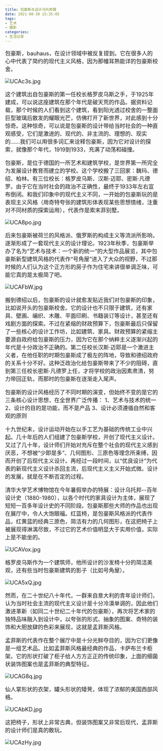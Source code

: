 ```yaml
---
title: 包豪斯与设计乌托邦展
date: 2021-08-30 15:35:05
tags:
- 艺术
- 摄影
categories:
- 生活记录
---
```


<font size=4>

包豪斯，bauhaus，在设计领域中被反复提到。它在很多人的心中代表了简约的现代主义风格，因为那幢耳熟能详的包豪斯校舍。
<!-- {% asset_img pic1.jfif %} -->
![UCAc3s.jpg](https://m1.im5i.com/2022/07/30/UCAc3s.jpg)

这个建筑出自包豪斯的第一任校长格罗皮乌斯之手，于1925年建成，可以说这座建筑在那个年代是破天荒的作品。据资料记载，那个时候的人们看到这个建筑，看到阳光透过校舍的一整面巨型玻璃后散发的耀眼光芒，仿佛打开了新世界，对此感到十分惊奇。这种惊奇，可以说是包豪斯的设计带给当时社会的一种直观感受，它们是激进的、现代的、非主流的、理想的、现实的......我们可以用很多词汇来诠释包豪斯，因为它对设计的探索，就像那个年代，1919到1933，充满了动荡和碰撞。

包豪斯，是位于德国的一所艺术和建筑学校，是世界第一所完全为发展设计教育而建立的学校。这个学校搬了三回家：魏玛、德绍、柏林。有三位校长：格罗皮乌斯、汉斯·迈耶、密斯·凡德罗。由于它在当时社会的政治不正确性，最终于1933年左右宣布倒闭。和我们印象中的现代主义不同，一开始的包豪斯玩的是表现主义风格（用奇特夸张的建筑形体表现某些思想情绪，注重对不同材质的探索运用），代表作是索末菲别墅。
<!-- {% asset_img pic2.jfif %} -->
![UCA8po.jpg](https://m1.im5i.com/2022/07/30/UCA8po.jpg)

后来包豪斯被荷兰的风格派、俄罗斯的构成主义等流派所影响，逐渐形成了一套现代主义的设计理论。1923年秋季，包豪斯举办了名为“艺术与技术：一个新的统一”的大型作品展览，其中包豪斯新型建筑风格的代表作“号角屋”进入了大众的视野，不过那时候的人们认为这个正方形的房子作为住宅来讲很单调乏味，可能它真的是太极简了吧。
<!-- {% asset_img pic3.jpeg %} -->
![UCAFbW.jpg](https://m1.im5i.com/2022/07/30/UCAFbW.jpg)

搬到德绍以后，包豪斯的设计就愈发贴近我们对包豪斯的印象，比如说开头的包豪斯校舍。它的设计也不只限于建筑，还有家具、壁画、编织、木雕、平面印刷、书籍装订等设计，甚至还有戏剧方面的探索。不过在紧缩的财政预算下，包豪斯最后只保留了一些核心的设计工作坊，比如建筑、家具。财政预算的紧缩主要源自政府给包豪斯的压力，因为它在那个纳粹主义逐渐兴起的年代是十分政治不正确的。第二任校长汉斯·迈耶是一个激进主义者，在他任职的时期包豪斯成了极左的阵地，导致和德绍政府的关系十分不好。这种泛政治化给包豪斯带来了不少的阻碍，直到第三任校长密斯·凡德罗上任，才将学校的政治因素肃清，努力带回正轨，而那时的包豪斯在逐渐走入尾声。

包豪斯的设计风格经历了不同时期的演变，但始终不变的是它的三条核心设计思想，在全世界广泛传播：
1、艺术与技术的统一
2、设计的目的是功能，而不是产品
3、设计必须遵循自然和客观的原则

十九世纪末，设计运动开始在以手工艺为基础的传统工业中兴起。几十年后的人们组建了包豪斯学校，开创了现代主义设计。又过了几十年，设计师们开始对充斥在整个社会的现代主义感到厌恶，不想被“少即是多”、几何图形、三原色等理念所束缚，因而开创了后现代主义设计。再经过一段时间，以“优良设计”为代表的新现代主义设计杀回主流，后现代主义主义开始式微。设计的发展，就是在不断否定的过程。

清华大学艺术博物馆在今年暑假举办的特展：设计乌托邦--百年设计史（1880-1980），以各个时代的家具设计为主体，展现了短短一百多年设计史的不同阶段。包豪斯那些大师的作品也出现在展厅中，令人大饱眼福。红蓝椅，是包豪斯风格派的代表作品，红黄蓝的经典三原色，简洁有力的几何图形，在这把椅子上被展现得淋漓尽致，不过它的艺术价值明显大于实用价值，实际上是不能坐的。
<!-- {% asset_img pic4.jpg %} -->
![UCAVox.jpg](https://m1.im5i.com/2022/07/30/UCAVox.jpg)

格罗皮乌斯作为一个建筑师，他所设计的沙发椅十分的简洁美观，还有些当时包豪斯建筑的影子（比如号角屋）。
<!-- {% asset_img pic5.jpg %} -->
![UCA5xQ.jpg](https://m1.im5i.com/2022/07/30/UCA5xQ.jpg)

然而，在二十世纪八十年代，一群来自意大利的青年设计师们，认为当时社会主流的现代主义设计是十分冷漠单调的，因此他们激进革新（如同二十世纪二十年代的包豪斯），再次将艺术家的独特品味融入到设计中，以夸张的形式、抽象的图案、奇特的装饰和大胆放肆的色彩来展现，这就是孟菲斯风格。

孟菲斯的代表作在整个展厅中是十分光鲜夺目的，因为它们更像是一组艺术品。比如孟菲斯风格最经典的作品，卡萨布兰卡柜架。它的形状打破了柜子给人方方正正的传统印象，上面的细菌状装饰图案也是孟菲斯的典型特征。
<!-- {% asset_img pic6.jpg %} -->
![UCAG8q.jpg](https://m1.im5i.com/2022/07/30/UCAG8q.jpg)

仙人掌形状的衣架，罐头形状的矮凳，体现了浓郁的美国西部风格。
<!-- {% asset_img pic7.jpg %} -->
![UCAbKD.jpg](https://m1.im5i.com/2022/07/30/UCAbKD.jpg)

这把椅子，形状上非常古典，但装饰图案又非常后现代，孟菲斯的设计师们是真的敢玩。
<!-- {% asset_img pic8.jpg %} -->
![UCAzHy.jpg](https://m1.im5i.com/2022/07/30/UCAzHy.jpg)

</font>